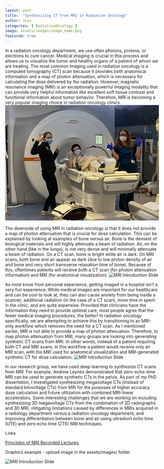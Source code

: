 ```yaml
---
layout: post
title:  "Synthesizing CT from MRI in Radiation Oncology"
author: Jess
categories: [ RadiationOncology ]
image: assets/images/image_name.png
featured: true
---
```


In a radiation oncology department, we use often photons, protons, or electrons to cure cancer. Medical imaging is crucial in this process and allows us to visualize the tumor and healthy organs of a patient of whom we are treating. The most common imaging used in radiation oncology is a computed tomography (CT) scan because it provides both anatomical information and a map of photon attenuation, which is necessary for calculating the dose delivered by the radiation. However, magnetic resonance imaging (MRI) is an exceptionally powerful imaging modality that can provide very helpful information like excellent soft tissue contrast and functional information about tumor behavior. Therefore, MRI is becoming a very popular imaging choice in radiation oncology clinics. ![MRI Introduction Slide](../assets/images/Jess_RadOnc_MRI.JPG)

The downside of using MRI in radiation oncology is that it does not provide a map of photon attenuation that is crucial for dose calculation. This can be explained by looking at examples of bone versus air. Bone is the densest of biological materials and will highly attenuate a beam of radiation. Air, on the other hand (like in the lungs), is not very dense and will minimally attenuate a beam of radiation. On a CT scan, bone is bright while air is dark. On MRI scans, both bone and air appear as dark (due to low proton density of air and bone and very short transverse relaxation time of bone). Because of this, oftentimes patients will receive both a CT scan (for photon attenuation information) and MRI (for anatomical visualization). ![MRI Introduction Slide](../assets/images/MRI-Introduction.png)

As most know from personal experience, getting imaged in a hospital isn’t a very fun experience. While medical images are important for our healthcare and can be cool to look at, they can also cause anxiety from being inside a scanner, additional radiation (in the case of a CT scan), more time in spent in the clinic, and are quite expensive. Provided that clinicians have the information they need to provide optimal care, most people agree that the fewer medical imaging procedures, the better! In radiation oncology specifically, we are attempting to achieve this by transitioning to an MRI-only workflow which removes the need for a CT scan. As I mentioned earlier, MRI is not able to provide a map of photon attenuation. Therefore, to map photon attenuation from MRI, many groups are looking into generating synthetic CT scans from MRI. In other words, instead of a patient requiring both CT and MRI scans, in this workflow a patient would receive only an MRI scan, with the MRI used for anatomical visualization and MRI-generated synthetic CT for dose calculation. ![MRI Introduction Slide](../assets/images/MRI-Introduction.png)

In our research group, we have used deep learning to synthesize CT scans from MRI. For example, Andrew Leynes demonstrated that zero-echo-time MRI can be used to generate synthetic CTs in the pelvis. As part of my PhD dissertation, I investigated synthesizing megavoltage CTs (instead of standard kilovoltage CTs) from MRI for the purposes of higher accuracy dose calculation and future utilization with combined MRI-linear accelerators. Some interesting challenges that we are working on including synthesizing 3D megavoltage CTs from the combination of 2D radiographs and 3D MRI, mitigating limitations caused by differences in MRIs acquired in a radiology department versus a radiation oncology department, and improving differentiation between bone and air using ultrashort echo time (UTE) and zero echo time (ZTE) MRI techniques.

Links

[Principles of MRI Recorded Lectures](https://www.youtube.com/playlist?list=PLjBt5Iq93BT9eXMsgevVTXKVv4BgVLB1X)

Graphics example - upload image in the assets/images/ folder

![MRI Introduction Slide](../assets/images/MRI-Introduction.png)
